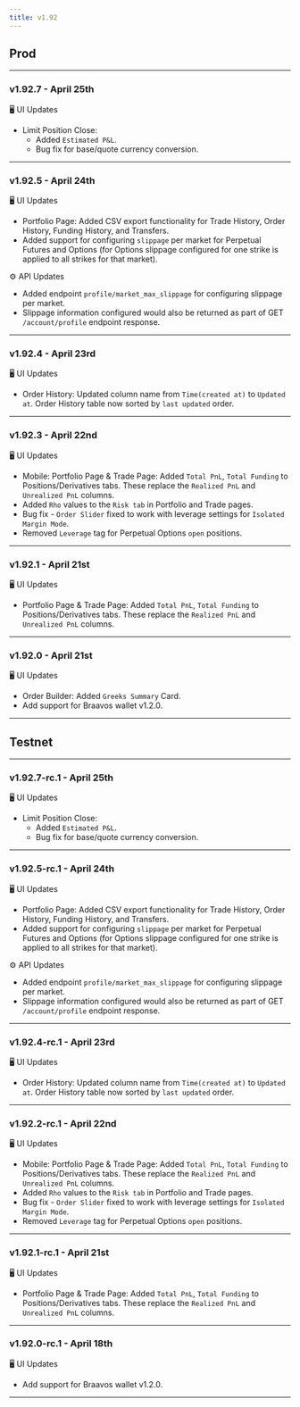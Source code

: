 ```yaml
---
title: v1.92
---
```

## Prod
---
### v1.92.7 - April 25th
🖥️  UI Updates
* Limit Position Close: 
  * Added `Estimated P&L`.
  * Bug fix for base/quote currency conversion.
---
### v1.92.5 - April 24th
🖥️  UI Updates
* Portfolio Page: Added CSV export functionality for Trade History, Order History, Funding History, and Transfers.
* Added support for configuring `slippage` per market for Perpetual Futures and Options (for Options slippage configured for one strike is applied to all strikes for that market).

⚙️ API Updates
* Added endpoint `profile/market_max_slippage` for configuring slippage per market.
* Slippage information configured would also be returned as part of GET `/account/profile` endpoint response.
---
### v1.92.4 - April 23rd
🖥️  UI Updates
* Order History: Updated column name from `Time(created at)` to `Updated at`. Order History table now sorted by `last updated` order.
---
### v1.92.3 - April 22nd
🖥️  UI Updates
* Mobile: Portfolio Page & Trade Page: Added `Total PnL`, `Total Funding` to Positions/Derivatives tabs. These replace the `Realized PnL` and `Unrealized PnL` columns.
* Added `Rho` values to the `Risk tab` in Portfolio and Trade pages.
* Bug fix - `Order Slider` fixed to work with leverage settings for `Isolated Margin Mode`.
* Removed `Leverage` tag for Perpetual Options `open` positions.
---
### v1.92.1 - April 21st
🖥️  UI Updates
* Portfolio Page & Trade Page: Added `Total PnL`, `Total Funding` to Positions/Derivatives tabs. These replace the `Realized PnL` and `Unrealized PnL` columns.
---
### v1.92.0 - April 21st
🖥️  UI Updates
* Order Builder: Added `Greeks Summary` Card.
* Add support for Braavos wallet v1.2.0.
---

## Testnet
---
### v1.92.7-rc.1 - April 25th
🖥️  UI Updates
* Limit Position Close: 
  * Added `Estimated P&L`.
  * Bug fix for base/quote currency conversion.
---
### v1.92.5-rc.1 - April 24th
🖥️  UI Updates
* Portfolio Page: Added CSV export functionality for Trade History, Order History, Funding History, and Transfers.
* Added support for configuring `slippage` per market for Perpetual Futures and Options (for Options slippage configured for one strike is applied to all strikes for that market).

⚙️ API Updates
* Added endpoint `profile/market_max_slippage` for configuring slippage per market.
* Slippage information configured would also be returned as part of GET `/account/profile` endpoint response.
---
### v1.92.4-rc.1 - April 23rd
🖥️  UI Updates
* Order History: Updated column name from `Time(created at)` to `Updated at`. Order History table now sorted by `last updated` order.
---
### v1.92.2-rc.1 - April 22nd
🖥️  UI Updates
* Mobile: Portfolio Page & Trade Page: Added `Total PnL`, `Total Funding` to Positions/Derivatives tabs. These replace the `Realized PnL` and `Unrealized PnL` columns.
* Added `Rho` values to the `Risk tab` in Portfolio and Trade pages.
* Bug fix - `Order Slider` fixed to work with leverage settings for `Isolated Margin Mode`.
* Removed `Leverage` tag for Perpetual Options `open` positions.
---
### v1.92.1-rc.1 - April 21st
🖥️  UI Updates
* Portfolio Page & Trade Page: Added `Total PnL`, `Total Funding` to Positions/Derivatives tabs. These replace the `Realized PnL` and `Unrealized PnL` columns.
---
### v1.92.0-rc.1 - April 18th
🖥️  UI Updates
* Add support for Braavos wallet v1.2.0.
---
